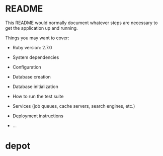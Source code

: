 # README

This README would normally document whatever steps are necessary to get the
application up and running.

Things you may want to cover:

* Ruby version: 2.7.0    

* System dependencies

* Configuration

* Database creation

* Database initialization

* How to run the test suite

* Services (job queues, cache servers, search engines, etc.)

* Deployment instructions

* ...
# depot

